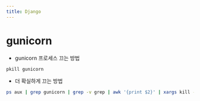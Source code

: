 ```yaml
---
title: Django
---
```

# gunicorn
- gunicorn 프로세스 끄는 방법
```sh
pkill gunicorn
```
- 더 확실하게 끄는 방법
```sh
ps aux | grep gunicorn | grep -v grep | awk '{print $2}' | xargs kill -9
```
